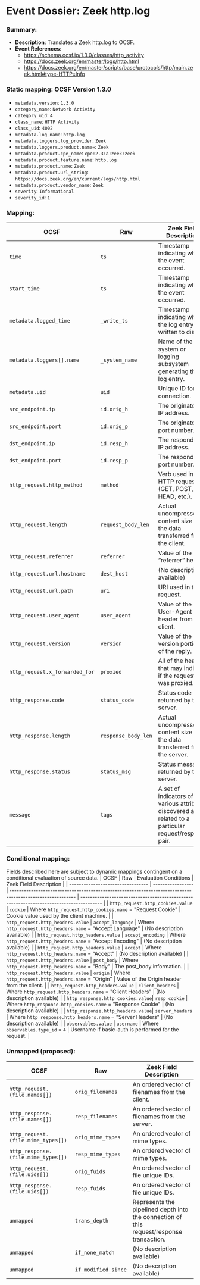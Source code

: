 # Event Dossier: Zeek http.log
### Summary:
- **Description**: Translates a Zeek http.log to OCSF. 
- **Event References**:
  - https://schema.ocsf.io/1.3.0/classes/http_activity
  - https://docs.zeek.org/en/master/logs/http.html
  - https://docs.zeek.org/en/master/scripts/base/protocols/http/main.zeek.html#type-HTTP::Info
    
 ### Static mapping: OCSF Version 1.3.0
 - `metadata.version`: `1.3.0`
 - `category_name`: `Network Activity`
 - `category_uid`: `4`
 - `class_name`: `HTTP Activity`
 - `class_uid`: `4002`
 - `metadata.log_name`: `http.log`
 - `metadata.loggers.log_provider`: `Zeek`
 - `metadata.loggers.product.name=`: `Zeek`
 - `metadata.product.cpe_name`: `cpe:2.3:a:zeek:zeek`
 - `metadata.product.feature.name`: `http.log`
 - `metadata.product.name`: `Zeek`
 - `metadata.product.url_string`: `https://docs.zeek.org/en/current/logs/http.html`
 - `metadata.product.vendor_name`: `Zeek`
 - `severity`: `Informational`
 - `severity_id`: `1`

 ### Mapping:
| OCSF                           | Raw               | Zeek Field Description                                                                  |
| ------------------------------ | ----------------- | --------------------------------------------------------------------------------------- |
| `time`                         | `ts`              | Timestamp indicating when the event occurred.                                           |
| `start_time`                   | `ts`              | Timestamp indicating when the event occurred.                                           |
| `metadata.logged_time`         | `_write_ts`       | Timestamp indicating when the log entry was written to disk.                            |
| `metadata.loggers[].name`      | `_system_name`    | Name of the system or logging subsystem generating the log entry.                       |
| `metadata.uid`                 | `uid`             | Unique ID for the connection.                                                           |
| `src_endpoint.ip`              | `id.orig_h`       | The originator’s IP address.                                                            |
| `src_endpoint.port`            | `id.orig_p`       | The originator’s port number.                                                           |
| `dst_endpoint.ip`              | `id.resp_h`       | The responder’s IP address.                                                             |
| `dst_endpoint.port`            | `id.resp_p`       | The responder’s port number.                                                            |
| `http_request.http_method`     | `method`          | Verb used in the HTTP request (GET, POST, HEAD, etc.).                                  |
| `http_request.length`          | `request_body_len`| Actual uncompressed content size of the data transferred from the client.               |
| `http_request.referrer`        | `referrer`        | Value of the “referrer” header.                                                         |
| `http_request.url.hostname`    | `dest_host`       | (No description available)                                                              |
| `http_request.url.path`        | `uri`             | URI used in the request.                                                                |
| `http_request.user_agent`      | `user_agent`      | Value of the User-Agent header from the client.                                         |
| `http_request.version`         | `version`         | Value of the version portion of the reply.                                              |
| `http_request.x_forwarded_for` | `proxied`         | All of the headers that may indicate if the request was proxied.                        |
| `http_response.code`           | `status_code`     | Status code returned by the server.                                                     |
| `http_response.length`         | `response_body_len`| Actual uncompressed content size of the data transferred from the server.              |
| `http_response.status`         | `status_msg`      | Status message returned by the server.                                                  |
| `message`                      | `tags`            | A set of indicators of various attributes discovered and related to a particular request/response pair. |

 ### Conditional mapping:
Fields described here are subject to dynamic mappings contingent on a conditional evaluation of source data.
| OCSF                              | Raw               | Evaluation Conditions                                                                                     | Zeek Field Description                                                                  |
| --------------------------------- | ----------------- | --------------------------------------------------------------------------------------------------------- | --------------------------------------------------------------------------------------- |
| `http_request.http_cookies.value` | `cookie`          | Where `http_request.http_cookies.name` = "Request Cookie"                                                 | Cookie value used by the client machine.                                                |
| `http_request.http_headers.value` | `accept_language` | Where `http_request.http_headers.name` = "Accept Language"                                                | (No description available)                                                              |
| `http_request.http_headers.value` | `accept_encoding` | Where `http_request.http_headers.name` = "Accept Encoding"                                                | (No description available)                                                              |
| `http_request.http_headers.value` | `accept`          | Where `http_request.http_headers.name` = "Accept"                                                         | (No description available)                                                              |
| `http_request.http_headers.value` | `post_body`       | Where `http_request.http_headers.name` = "Body"                                                           | The post_body information.                                                              |
| `http_request.http_headers.value` | `origin`          | Where `http_request.http_headers.name` = "Origin"                                                         | Value of the Origin header from the client.                                             |
| `http_request.http_headers.value` | `client_headers`  | Where `http_request.http_headers.name` = "Client Headers"                                                 | (No description available)                                                              |
| `http_response.http_cookies.value`| `resp_cookie`     | Where `http_response.http_cookies.name` = "Response Cookie"                                               | (No description available)                                                              |
| `http_response.http_headers.value`| `server_headers`  | Where `http_response.http_headers.name` = "Server Headers"                                                | (No description available)                                                              |
| `observables.value`               | `username`        | Where `observables.type_id` = `4`                                                                         | Username if basic-auth is performed for the request.                                    |

 ### Unmapped (proposed):
| OCSF                              | Raw                      | Zeek Field Description                                                                  |
| ----------------------------------| -------------------------| --------------------------------------------------------------------------------------- |
| `http_request.(file.names[])`     | `orig_filenames`         | An ordered vector of filenames from the client.                                         |
| `http_response.(file.names[])`    | `resp_filenames`         | An ordered vector of filenames from the server.                                         |
| `http_request.(file.mime_types[])`| `orig_mime_types`        | An ordered vector of mime types.                                                        |
| `http_response.(file.mime_types[])`| `resp_mime_types`       | An ordered vector of mime types.                                                        |
| `http_request.(file.uids[])`      | `orig_fuids`             | An ordered vector of file unique IDs.                                                   |
| `http_response.(file.uids[])`     | `resp_fuids`             | An ordered vector of file unique IDs.                                                   |
| `unmapped`                        | `trans_depth`            | Represents the pipelined depth into the connection of this request/response transaction.|
| `unmapped`                        | `if_none_match`          | (No description available)                                                              |
| `unmapped`                        | `if_modified_since`      | (No description available)                                                              |
